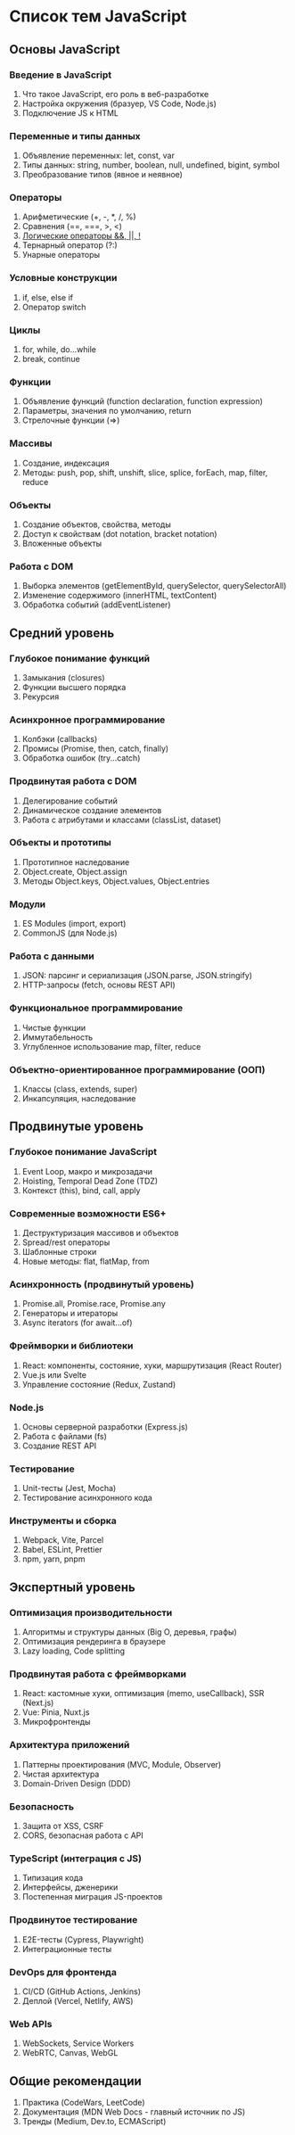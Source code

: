 # Список тем JavaScript

## Основы JavaScript

### Введение в JavaScript

1. Что такое JavaScript, его роль в веб-разработке
2. Настройка окружения (бразуер, VS Code, Node.js)
3. Подключение JS к HTML

### Переменные и типы данных

1. Объявление переменных: let, const, var
2. Типы данных: string, number, boolean, null, undefined, bigint, symbol
3. Преобразование типов (явное и неявное)

### Операторы

1. Арифметические (+, -, *, /, %)
2. Сравнения (==, ===, >, <)
3. [Логические операторы &&, ||, !](01.%20Основы%20JavaScript/03.%20Операторы/03.%20Логические%20операторы.md)
4. Тернарный оператор (?:)
5. Унарные операторы

### Условные конструкции

1. if, else, else if
2. Оператор switch

### Циклы

1. for, while, do...while
2. break, continue

### Функции

1. Объявление функций (function declaration, function expression)
2. Параметры, значения по умолчанию, return
3. Стрелочные функции (=>)

### Массивы

1. Создание, индексация
2. Методы: push, pop, shift, unshift, slice, splice, forEach, map, filter, reduce

### Объекты

1. Создание объектов, свойства, методы
2. Доступ к свойствам (dot notation, bracket notation)
3. Вложенные объекты

### Работа с DOM

1. Выборка элементов (getElementById, querySelector, querySelectorAll)
2. Изменение содержимого (innerHTML, textContent)
3. Обработка событий (addEventListener)

## Средний уровень

### Глубокое понимание функций

1. Замыкания (closures)
2. Функции высшего порядка
3. Рекурсия

### Асинхронное программирование

1. Колбэки (callbacks)
2. Промисы (Promise, then, catch, finally)
3. Обработка ошибок (try...catch)

### Продвинутая работа с DOM

1. Делегирование событий
2. Динамическое создание элементов
3. Работа с атрибутами и классами (classList, dataset)

### Объекты и прототипы

1. Прототипное наследование
2. Object.create, Object.assign
3. Методы Object.keys, Object.values, Object.entries

### Модули

1. ES Modules (import, export)
2. CommonJS (для Node.js)

### Работа с данными

1. JSON: парсинг и сериализация (JSON.parse, JSON.stringify)
2. HTTP-запросы (fetch, основы REST API)

### Функциональное программирование

1. Чистые функции
2. Иммутабельность
3. Углубленное использование map, filter, reduce

### Объектно-ориентированное программирование (ООП)

1. Классы (class, extends, super)
2. Инкапсуляция, наследование

## Продвинутые уровень

### Глубокое понимание JavaScript

1. Event Loop, макро и микрозадачи
2. Hoisting, Temporal Dead Zone (TDZ)
3. Контекст (this), bind, call, apply

### Современные возможности ES6+

1. Деструктуризация массивов и объектов
2. Spread/rest операторы
3. Шаблонные строки
4. Новые методы: flat, flatMap, from

### Асинхронность (продвинутый уровень)

1. Promise.all, Promise.race, Promise.any
2. Генераторы и итераторы
3. Async iterators (for await...of)

### Фреймворки и библиотеки

1. React: компоненты, состояние, хуки, маршрутизация (React Router)
2. Vue.js или Svelte
3. Управление состояние (Redux, Zustand)

### Node.js

1. Основы серверной разработки (Express.js)
2. Работа с файлами (fs)
3. Создание REST API

### Тестирование

1. Unit-тесты (Jest, Mocha)
2. Тестирование асинхронного кода

### Инструменты и сборка

1. Webpack, Vite, Parcel
2. Babel, ESLint, Prettier
3. npm, yarn, pnpm

## Экспертный уровень

### Оптимизация производительности

1. Алгоритмы и структуры данных (Big O, деревья, графы)
2. Оптимизация рендеринга в браузере
3. Lazy loading, Code splitting

### Продвинутая работа с фреймворками

1. React: кастомные хуки, оптимизация (memo, useCallback), SSR (Next.js)
2. Vue: Pinia, Nuxt.js
3. Микрофронтенды

### Архитектура приложений

1. Паттерны проектирования (MVC, Module, Observer)
2. Чистая архитектура
3. Domain-Driven Design (DDD)

### Безопасность

1. Защита от XSS, CSRF
2. CORS, безопасная работа с API

### TypeScript (интеграция с JS)

1. Типизация кода
2. Интерфейсы, дженерики
3. Постепенная миграция JS-проектов

### Продвинутое тестирование

1. E2E-тесты (Cypress, Playwright)
2. Интеграционные тесты

### DevOps для фронтенда

1. CI/CD (GitHub Actions, Jenkins)
2. Деплой (Vercel, Netlify, AWS)

### Web APIs

1. WebSockets, Service Workers
2. WebRTC, Canvas, WebGL

## Общие рекомендации

1. Практика (CodeWars, LeetCode)
2. Документация (MDN Web Docs - главный источник по JS)
3. Тренды (Medium, Dev.to, ECMAScript)


